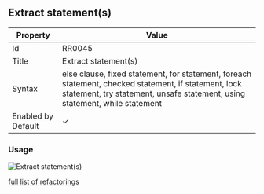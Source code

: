 ## Extract statement\(s\)

| Property           | Value                                                                                                                                                                              |
| ------------------ | ---------------------------------------------------------------------------------------------------------------------------------------------------------------------------------- |
| Id                 | RR0045                                                                                                                                                                             |
| Title              | Extract statement\(s\)                                                                                                                                                             |
| Syntax             | else clause, fixed statement, for statement, foreach statement, checked statement, if statement, lock statement, try statement, unsafe statement, using statement, while statement |
| Enabled by Default | &#x2713;                                                                                                                                                                           |

### Usage

![Extract statement(s)](../../images/refactorings/ExtractStatement.png)

[full list of refactorings](Refactorings.md)